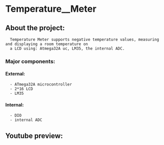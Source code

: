 # Temperature__Meter
  ## About the project:
      Temperature Meter supports negative temperature values, measuring and displaying a room temperature on 
      a LCD using: Atmega32A uc, LM35, the internal ADC.
  ### Major components:
   #### External:
      - ATmega32A microcontroller 
      - 2*16 LCD
      - LM35
   #### Internal:
      - DIO
      - internal ADC
  ## Youtube preview:
